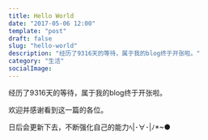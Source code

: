 ```yaml
---
title: Hello World
date: "2017-05-06 12:00"
template: "post"
draft: false
slug: "hello-world"
description: "经历了9316天的等待，属于我的blog终于开张啦。"
category: "生活"
socialImage:
---
```


经历了9316天的等待，属于我的blog终于开张啦。

欢迎并感谢看到这一篇的各位。

日后会更新下去，不断强化自己的能力ﾍ|･∀･|ﾉ*~●
